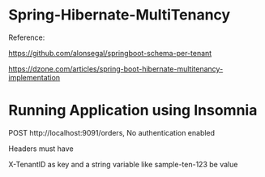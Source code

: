 # Spring-Hibernate-MultiTenancy

Reference:

https://github.com/alonsegal/springboot-schema-per-tenant

https://dzone.com/articles/spring-boot-hibernate-multitenancy-implementation

# Running Application using Insomnia

POST http://localhost:9091/orders, No authentication enabled 

Headers must have

X-TenantID as key and a string variable like sample-ten-123 be value

